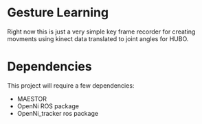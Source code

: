 Gesture Learning
================

Right now this is just a very simple key frame recorder for creating movments using kinect data translated to 
joint angles for HUBO.

Dependencies
============

This project will require a few dependencies:

- MAESTOR
- OpenNi ROS package
- OpenNi_tracker ros package
